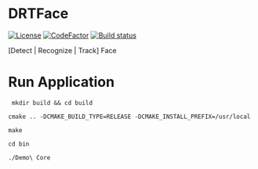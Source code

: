 # DRTFace

[![License](https://img.shields.io/badge/license-BSD%203--Clause-green.svg)](License.txt)
[![CodeFactor](https://www.codefactor.io/repository/github/project-10/drtface/badge)](https://www.codefactor.io/repository/github/project-10/drtface)
[![Build status](https://ci.appveyor.com/api/projects/status/lpyxixb9utmwaur3?svg=true)](https://ci.appveyor.com/project/Creator/drtface)

[Detect | Recognize | Track] Face

# Run Application

` mkdir build && cd build`

` cmake .. -DCMAKE_BUILD_TYPE=RELEASE -DCMAKE_INSTALL_PREFIX=/usr/local `

` make `

` cd bin `

` ./Demo\ Core `